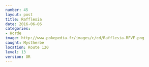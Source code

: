 ```yaml
---
number: 45
layout: post
title: Rafflesia
date: 2016-06-06
categories:
- Horde
image: http://www.pokepedia.fr/images/c/cd/Rafflesia-RFVF.png
caught: Mystherbe
location: Route 120
level: 13
version: OR
---
```


